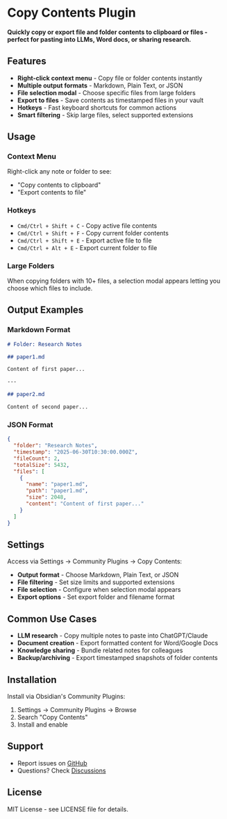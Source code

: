 # Copy Contents Plugin

**Quickly copy or export file and folder contents to clipboard or files - perfect for pasting into LLMs, Word docs, or sharing research.**

## Features

- **Right-click context menu** - Copy file or folder contents instantly
- **Multiple output formats** - Markdown, Plain Text, or JSON
- **File selection modal** - Choose specific files from large folders
- **Export to files** - Save contents as timestamped files in your vault
- **Hotkeys** - Fast keyboard shortcuts for common actions
- **Smart filtering** - Skip large files, select supported extensions

## Usage

### Context Menu
Right-click any note or folder to see:
- "Copy contents to clipboard" 
- "Export contents to file"

### Hotkeys
- `Cmd/Ctrl + Shift + C` - Copy active file contents
- `Cmd/Ctrl + Shift + F` - Copy current folder contents  
- `Cmd/Ctrl + Shift + E` - Export active file to file
- `Cmd/Ctrl + Alt + E` - Export current folder to file

### Large Folders
When copying folders with 10+ files, a selection modal appears letting you choose which files to include.

## Output Examples

### Markdown Format
```markdown
# Folder: Research Notes

## paper1.md

Content of first paper...

---

## paper2.md

Content of second paper...
```

### JSON Format
```json
{
  "folder": "Research Notes",
  "timestamp": "2025-06-30T10:30:00.000Z",
  "fileCount": 2,
  "totalSize": 5432,
  "files": [
    {
      "name": "paper1.md",
      "path": "paper1.md",
      "size": 2048,
      "content": "Content of first paper..."
    }
  ]
}
```

## Settings

Access via Settings → Community Plugins → Copy Contents:

- **Output format** - Choose Markdown, Plain Text, or JSON
- **File filtering** - Set size limits and supported extensions  
- **File selection** - Configure when selection modal appears
- **Export options** - Set export folder and filename format

## Common Use Cases

- **LLM research** - Copy multiple notes to paste into ChatGPT/Claude
- **Document creation** - Export formatted content for Word/Google Docs
- **Knowledge sharing** - Bundle related notes for colleagues
- **Backup/archiving** - Export timestamped snapshots of folder contents

## Installation

Install via Obsidian's Community Plugins:
1. Settings → Community Plugins → Browse
2. Search "Copy Contents"
3. Install and enable

## Support

- Report issues on [GitHub](https://github.com/Accsimplify/obsidian-copy-contents)
- Questions? Check [Discussions](https://github.com/Accsimplify/obsidian-copy-contents/discussions)

## License

MIT License - see LICENSE file for details.
